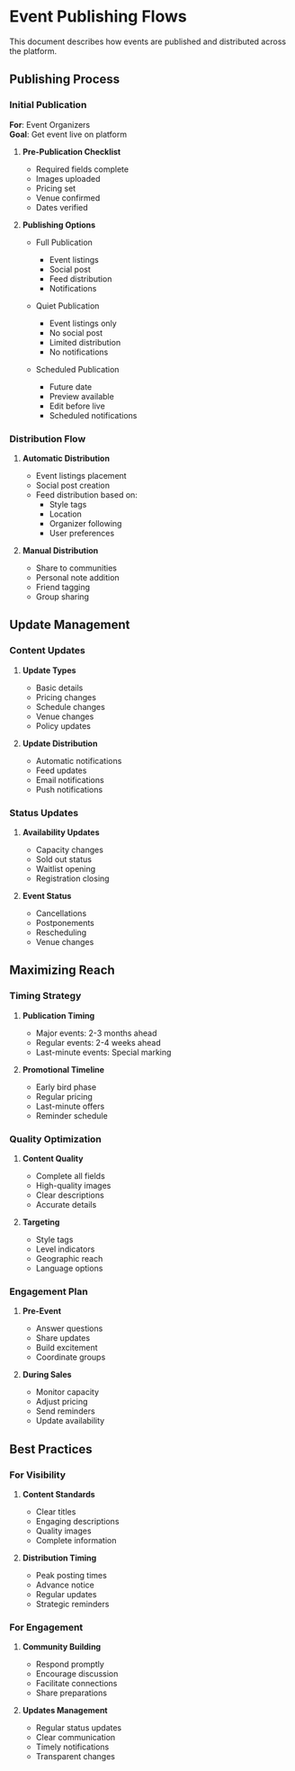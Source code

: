 # Event Publishing Flows

This document describes how events are published and distributed across the platform.

## Publishing Process

### Initial Publication

**For**: Event Organizers  
**Goal**: Get event live on platform

1. **Pre-Publication Checklist**
   - Required fields complete
   - Images uploaded
   - Pricing set
   - Venue confirmed
   - Dates verified

2. **Publishing Options**
   - Full Publication
     - Event listings
     - Social post
     - Feed distribution
     - Notifications
   
   - Quiet Publication
     - Event listings only
     - No social post
     - Limited distribution
     - No notifications
   
   - Scheduled Publication
     - Future date
     - Preview available
     - Edit before live
     - Scheduled notifications

### Distribution Flow

1. **Automatic Distribution**
   - Event listings placement
   - Social post creation
   - Feed distribution based on:
     - Style tags
     - Location
     - Organizer following
     - User preferences

2. **Manual Distribution**
   - Share to communities
   - Personal note addition
   - Friend tagging
   - Group sharing

## Update Management

### Content Updates

1. **Update Types**
   - Basic details
   - Pricing changes
   - Schedule changes
   - Venue changes
   - Policy updates

2. **Update Distribution**
   - Automatic notifications
   - Feed updates
   - Email notifications
   - Push notifications

### Status Updates

1. **Availability Updates**
   - Capacity changes
   - Sold out status
   - Waitlist opening
   - Registration closing

2. **Event Status**
   - Cancellations
   - Postponements
   - Rescheduling
   - Venue changes

## Maximizing Reach

### Timing Strategy

1. **Publication Timing**
   - Major events: 2-3 months ahead
   - Regular events: 2-4 weeks ahead
   - Last-minute events: Special marking

2. **Promotional Timeline**
   - Early bird phase
   - Regular pricing
   - Last-minute offers
   - Reminder schedule

### Quality Optimization

1. **Content Quality**
   - Complete all fields
   - High-quality images
   - Clear descriptions
   - Accurate details

2. **Targeting**
   - Style tags
   - Level indicators
   - Geographic reach
   - Language options

### Engagement Plan

1. **Pre-Event**
   - Answer questions
   - Share updates
   - Build excitement
   - Coordinate groups

2. **During Sales**
   - Monitor capacity
   - Adjust pricing
   - Send reminders
   - Update availability

## Best Practices

### For Visibility

1. **Content Standards**
   - Clear titles
   - Engaging descriptions
   - Quality images
   - Complete information

2. **Distribution Timing**
   - Peak posting times
   - Advance notice
   - Regular updates
   - Strategic reminders

### For Engagement

1. **Community Building**
   - Respond promptly
   - Encourage discussion
   - Facilitate connections
   - Share preparations

2. **Updates Management**
   - Regular status updates
   - Clear communication
   - Timely notifications
   - Transparent changes 